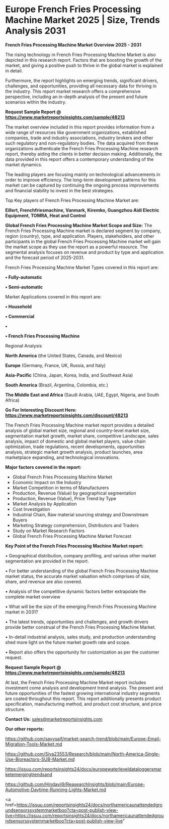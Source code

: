 # Europe French Fries Processing Machine Market 2025 | Size, Trends Analysis 2031

<Strong> French Fries Processing Machine Market Overview 2025 - 2031</strong>

The rising technology in French Fries Processing Machine Market is also depicted in this research report. Factors that are boosting the growth of the market, and giving a positive push to thrive in the global market is explained in detail.

Furthermore, the report highlights on emerging trends, significant drivers, challenges, and opportunities, providing all necessary data for thriving in the industry. This report market research offers a comprehensive perspective, including an in-depth analysis of the present and future scenarios within the industry.

<strong>Request Sample Report @ <a href=https://www.marketreportsinsights.com/sample/48213>https://www.marketreportsinsights.com/sample/48213</a></strong>

The market overview included in this report provides information from a wide range of resources like government organizations, established companies, trade and industry associations, industry brokers and other such regulatory and non-regulatory bodies. The data acquired from these organizations authenticate the French Fries Processing Machine research report, thereby aiding the clients in better decision making. Additionally, the data provided in this report offers a contemporary understanding of the market dynamics.

The leading players are focusing mainly on technological advancements in order to improve efficiency. The long-term development patterns for this market can be captured by continuing the ongoing process improvements and financial stability to invest in the best strategies.

Top Key players of French Fries Processing Machine Market are:

<strong>Eillert, Frenchfriesmachine, Vanmark, Kiremko, Guangzhou Aidi Electric Equipment, TOMRA, Heat and Control</strong>

<strong><b>Global French Fries Processing Machine Market Scope and Size:</b></strong>
The French Fries Processing Machine market is declared segment by company, region (country), type, and application. Players, stakeholders, and other participants in the global French Fries Processing Machine market will gain the market scope as they use the report as a powerful resource. The segmental analysis focuses on revenue and product by type and application and the forecast period of 2025-2031.

French Fries Processing Machine Market Types covered in this report are:

<strong>•  Fully-automatic

•  Semi-automatic</strong>

Market Applications covered in this report are:

<strong>•  Household

•  Commercial

•  

•  French Fries Processing Machine</strong> 

Regional Analysis

<strong>North America</strong> (the United States, Canada, and Mexico)

<strong>Europe</strong> (Germany, France, UK, Russia, and Italy)

<strong>Asia-Pacific</strong> (China, Japan, Korea, India, and Southeast Asia)

<strong>South America</strong> (Brazil, Argentina, Colombia, etc.)

<strong>The Middle East and Africa</strong> (Saudi Arabia, UAE, Egypt, Nigeria, and South Africa)

<strong>Go For Interesting Discount Here: <a href=https://www.marketreportsinsights.com/discount/48213>https://www.marketreportsinsights.com/discount/48213</a></strong>

The French Fries Processing Machine market report provides a detailed analysis of global market size, regional and country-level market size, segmentation market growth, market share, competitive Landscape, sales analysis, impact of domestic and global market players, value chain optimization, trade regulations, recent developments, opportunities analysis, strategic market growth analysis, product launches, area marketplace expanding, and technological innovations.

<strong><b>Major factors covered in the report:</b></strong>
<ul>
  <li>Global French Fries Processing Machine Market </li>
  <li>Economic Impact on the Industry</li>
  <li>Market Competition in terms of Manufacturers</li>
  <li>Production, Revenue (Value) by geographical segmentation</li>
  <li>Production, Revenue (Value), Price Trend by Type</li>
  <li>Market Analysis by Application</li>
  <li>Cost Investigation</li>
  <li>Industrial Chain, Raw material sourcing strategy and Downstream Buyers</li>
  <li>Marketing Strategy comprehension, Distributors and Traders</li>
  <li>Study on Market Research Factors</li>
  <li>Global French Fries Processing Machine Market Forecast</li>
</ul>

<strong><b>Key Point of the French Fries Processing Machine Market report:</b></strong>

• Geographical distribution, company profiling, and various other market segmentation are provided in the report.

• For better understanding of the global French Fries Processing Machine market status, the accurate market valuation which comprises of size, share, and revenue are also covered.

• Analysis of the competitive dynamic factors better extrapolate the complete market overview

• What will be the size of the emerging French Fries Processing Machine market in 2031?

• The latest trends, opportunities and challenges, and growth drivers provide better construal of the French Fries Processing Machine Market.

• In-detail industrial analysis, sales study, and production understanding shed more light on the future market growth rate and scope.

• Report also offers the opportunity for customization as per the customer request.

<strong>Request Sample Report @ <a href=https://www.marketreportsinsights.com/sample/48213>https://www.marketreportsinsights.com/sample/48213</a></strong>

At last, the French Fries Processing Machine Market report includes investment come analysis and development trend analysis. The present and future opportunities of the fastest growing international industry segments are coated throughout this report. This report additionally presents product specification, manufacturing method, and product cost structure, and price structure.

<strong>Contact Us:</strong>
sales@marketreportsinsights.com

<strong>Our other reports:</strong>

<a href=https://github.com/sayysaif/market-search-trend/blob/main/Europe-Email-Migration-Tools-Market.md>https://github.com/sayysaif/market-search-trend/blob/main/Europe-Email-Migration-Tools-Market.md</a>

<a href=https://github.com/Siya23553/Research/blob/main/North-America-Single-Use-Bioreactors-SUB-Market.md>https://github.com/Siya23553/Research/blob/main/North-America-Single-Use-Bioreactors-SUB-Market.md</a>

<a href=https://issuu.com/reportsinsights24/docs/europewaterleveldataloggersmarketemergingtrendsand>https://issuu.com/reportsinsights24/docs/europewaterleveldataloggersmarketemergingtrendsand</a>

<a href=https://github.com/Hindavii9/ReasearchInsights/blob/main/Europe-Automotive-Daytime-Running-Lights-Market.md>https://github.com/Hindavii9/ReasearchInsights/blob/main/Europe-Automotive-Daytime-Running-Lights-Market.md</a>

<a href=https://issuu.com/reportsinsights24/docs/northamericaunattendedgroundsensorssystemmarketboo?cta=post-publish-view-live>https://issuu.com/reportsinsights24/docs/northamericaunattendedgroundsensorssystemmarketboo?cta=post-publish-view-live</a>"
